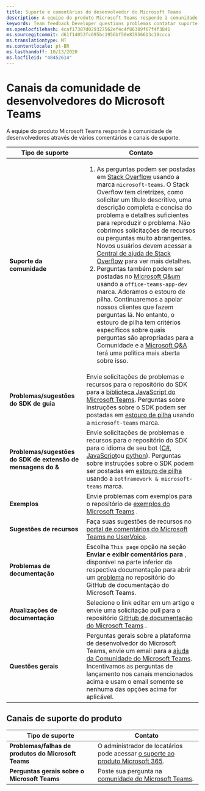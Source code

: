 ```yaml
---
title: Suporte e comentários do desenvolvedor do Microsoft Teams
description: A equipe do produto Microsoft Teams responde à comunidade de desenvolvedores através de vários comentários e canais de suporte.
keywords: Team feedback Developer questions problemas contatar suporte solicitar bugs contribuições Comunidade
ms.openlocfilehash: 4caf17387d029327562ef4c4f86389f67f4f3841
ms.sourcegitcommit: d61f14053fc695bc1956bf50e83956613c19ccca
ms.translationtype: MT
ms.contentlocale: pt-BR
ms.lasthandoff: 10/13/2020
ms.locfileid: "48452614"
---
```

# <a name="microsoft-teams-developer-community-channels"></a>Canais da comunidade de desenvolvedores do Microsoft Teams

A equipe do produto Microsoft Teams responde à comunidade de desenvolvedores através de vários comentários e canais de suporte.


|            **Tipo de suporte**            |               **Contato**                                                                                  |
|-----------------------------------------------------|---------------------------------------------------------------------------------------------------------------------------------------------------------------------------------------------------------------------------------------------------------------------------------------------------------------------------------------------------------------------------------------------------------------------------------------------------------------------------------------------------|
|         **Suporte da comunidade**          |<ol><li> As perguntas podem ser postadas em [Stack Overflow](https://stackoverflow.com/questions/tagged/microsoft-teams) usando a marca `microsoft-teams`. O Stack Overflow tem diretrizes, como solicitar um título descritivo, uma descrição completa e concisa do problema e detalhes suficientes para reproduzir o problema. Não cobrimos solicitações de recursos ou perguntas muito abrangentes. Novos usuários devem acessar a [Central de ajuda de Stack Overflow](https://stackoverflow.com/help/how-to-ask) para ver mais detalhes.</li>                                                                                                                                                                       <li> Perguntas também podem ser postadas no [Microsoft Q&um](/answers/topics/office-teams-app-dev.html) usando a `office-teams-app-dev` marca. Adoramos o estouro de pilha. Continuaremos a apoiar nossos clientes que fazem perguntas lá. No entanto, o estouro de pilha tem critérios específicos sobre quais perguntas são apropriadas para a Comunidade e a [Microsoft Q&A](/answers/topics/office-teams-app-dev.html) terá uma política mais aberta sobre isso.  </li> </ol>                                                                                                  |
|        **Problemas/sugestões do SDK de guia**        |  Envie solicitações de problemas e recursos para o repositório do SDK para a [biblioteca JavaScript do Microsoft Teams](https://github.com/OfficeDev/microsoft-teams-library-js/issues). Perguntas sobre instruções sobre o SDK podem ser postadas em [estouro de pilha](https://stackoverflow.com/questions/tagged/microsoft-teams) usando a `microsoft-teams` marca.                                                                                                                                                                                                                       |
|            **Problemas/sugestões do SDK de extensão de mensagens do &**             |       Envie solicitações de problemas e recursos para o repositório do SDK para o idioma de seu bot ([C#](https://github.com/Microsoft/botbuilder-dotnet/), [JavaScript](https://github.com/Microsoft/botbuilder-js)ou [python](https://github.com/Microsoft/botbuilder-python)). Perguntas sobre instruções sobre o SDK podem ser postadas em [estouro de pilha](https://stackoverflow.com/questions/tagged/botframework%20microsoft-teams) usando a `botframework & microsoft-teams` marca.                                                                                            |
| **Exemplos** |             Envie problemas com exemplos para o repositório de [exemplos do Microsoft Teams](/microsoftteams/platform/tutorials/code-samples) .                                                                                                                                                                                            |
| **Sugestões de recursos**             |      Faça suas sugestões de recursos no [portal de comentários do Microsoft Teams no UserVoice](https://microsoftteams.uservoice.com/forums/555103-public-preview/category/182881-developer-platform).                                                                                                                                                            |
|        **Problemas de documentação**        |                                                                                                                                                                      Escolha `This page` opção na seção **Enviar e exibir comentários para** , disponível na parte inferior da respectiva documentação para abrir um [problema](https://github.com/MicrosoftDocs/msteams-docs/issues) no repositório do GitHub de documentação do Microsoft Teams.                                                                                                                                                                      |
|       **Atualizações de documentação**        | Selecione o link editar em um artigo e envie uma solicitação pull para o repositório [GitHub de documentação do Microsoft Teams](https://github.com/MicrosoftDocs/msteams-docs) .                                                                                                                                                                      |
|          **Questões gerais**         |          Perguntas gerais sobre a plataforma de desenvolvedor do Microsoft Teams, envie um email para a [ajuda da Comunidade do Microsoft Teams](mailto:microsoftteamsdev@microsoft.com). Incentivamos as perguntas de lançamento nos canais mencionados acima e usam o email somente se nenhuma das opções acima for aplicável.                                                                                                                                                                          |

## <a name="product-support-channels"></a>Canais de suporte do produto
|            **Tipo de suporte**            |               **Contato**                                                                                  |
|-----------------------------------------------------|---------------------------------------------------------------------------------------------------------------------------------------------------------------------------------------------------------------------------------------------------------------------------------------------------------------------------------------------------------------------------------------------------------------------------------------------------------------------------------------------------|
|         **Problemas/falhas de produtos do Microsoft Teams**          | O administrador de locatários pode acessar [o suporte ao produto Microsoft 365](/microsoft-365/admin/contact-support-for-business-products).                                                            |
|        **Perguntas gerais sobre o Microsoft Teams**        |  Poste sua pergunta na [comunidade do Microsoft Teams](https://answers.microsoft.com/en-us/msteams/forum).               |                                                                                                                                                         
